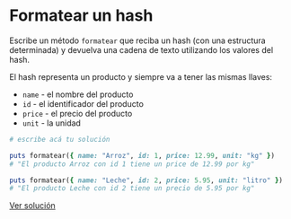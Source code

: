 # Formatear un hash

Escribe un método `formatear` que reciba un hash (con una estructura determinada) y devuelva una cadena de texto utilizando los valores del hash.

El hash representa un producto y siempre va a tener las mismas llaves:

* `name` - el nombre del producto
* `id` - el identificador del producto
* `price` - el precio del producto
* `unit` - la unidad

```ruby
# escribe acá tu solución

puts formatear({ name: "Arroz", id: 1, price: 12.99, unit: "kg" })
# "El producto Arroz con id 1 tiene un price de 12.99 por kg"

puts formatear({ name: "Leche", id: 2, price: 5.95, unit: "litro" })
# "El producto Leche con id 2 tiene un precio de 5.95 por kg"
```

[Ver solución](solutions/formatear_hash.rb)
